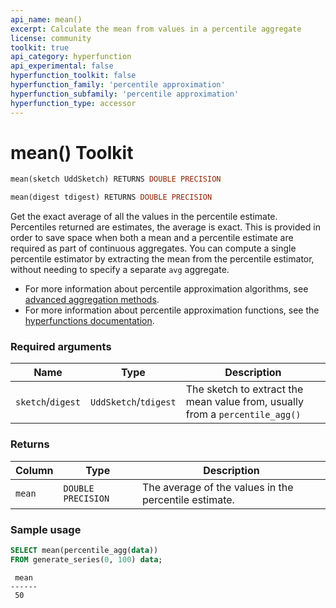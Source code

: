 ```yaml
---
api_name: mean()
excerpt: Calculate the mean from values in a percentile aggregate
license: community
toolkit: true
api_category: hyperfunction
api_experimental: false
hyperfunction_toolkit: false
hyperfunction_family: 'percentile approximation'
hyperfunction_subfamily: 'percentile approximation'
hyperfunction_type: accessor
---
```


# mean()  <tag type="toolkit">Toolkit</tag>

```SQL
mean(sketch UddSketch) RETURNS DOUBLE PRECISION
```
```SQL
mean(digest tdigest) RETURNS DOUBLE PRECISION
```

Get the exact average of all the values in the percentile estimate. Percentiles
returned are estimates, the average is exact. This is provided in order to save
space when both a mean and a percentile estimate are required as part of
continuous aggregates. You can  compute a single percentile estimator by
extracting the mean from the percentile estimator, without needing to specify a
separate `avg` aggregate.

*   For more information about percentile approximation algorithms, see
    [advanced aggregation methods][advanced-agg].
*   For more information about percentile approximation functions, see the
    [hyperfunctions documentation][hyperfunctions-percentile-approx].

### Required arguments

|Name|Type|Description|
|-|-|-|
|`sketch`/`digest`|`UddSketch`/`tdigest`|The sketch to extract the mean value from, usually from a `percentile_agg()`|

### Returns

|Column|Type|Description|
|-|-|-|
|`mean`|`DOUBLE PRECISION`|The average of the values in the percentile estimate.|

### Sample usage

```SQL
SELECT mean(percentile_agg(data))
FROM generate_series(0, 100) data;
```
```output
 mean
------
 50
```


[advanced-agg]: /timescaledb/:currentVersion:/how-to-guides/hyperfunctions/percentile-approx/advanced-agg/
[hyperfunctions-percentile-approx]: timescaledb/:currentVersion:/how-to-guides/hyperfunctions/percentile-approx/
